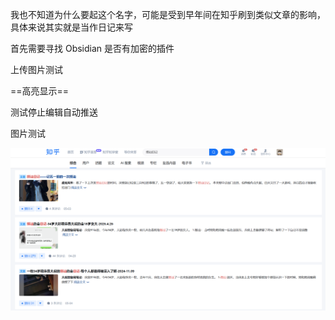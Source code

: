 我也不知道为什么要起这个名字，可能是受到早年间在知乎刷到类似文章的影响，具体来说其实就是当作日记来写

首先需要寻找 Obsidian 是否有加密的插件

上传图片测试

==高亮显示==

测试停止编辑自动推送

图片测试

![](引言/file-20250506161110820.png)